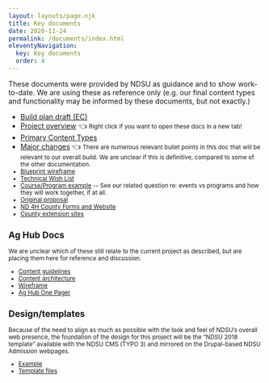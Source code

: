 ```yaml
---
layout: layouts/page.njk
title: Key documents 
date: 2020-11-24
permalink: /documents/index.html
eleventyNavigation:
  key: Key documents
  order: 4
---
```


These documents were provided by NDSU as guidance and to show work-to-date. We are using these as reference only (e.g. our final content types  and functionality may be informed by these documents, but not exactly.)

* [Build plan draft (EC)](https://docs.google.com/document/d/1ubikpzz9qfGd5bDxCGCpTcKc-JsCyMPvYySkUo4nIKQ/edit?usp=sharing)
* [Project overview](https://docs.google.com/document/d/1OY4EGH0PN4ffXDlau6O5Z9lgIlr0VFdnVmAN8YFz0OQ/edit) 👈 <small>Right click if you want to open these docs in a new tab!</small>
* [Primary Content Types](https://docs.google.com/document/d/1bhdVqPC3fen2k_ouJpIf4jUNXv1A6folAI7fcq8vqWs/edit#heading=h.a8xanigqye1j)
* [Major changes](https://docs.google.com/document/d/1ElRGactL1ndHPmuBzZMqqdDek1a0oNz08s_9mIfJUis/edit) 👈 <small>There are numerous relevant bullet points in this doc that will be relevant to our overall build. We are unclear if this is definitive, compared to some of the other documentation.
* [Blueprint wireframe](https://docs.google.com/drawings/d/15vy_So6HRMz_auPcNAy0GTvcVPz9v0xFTj6huattnyE/edit)
* [Technical Wish List](https://drive.google.com/drive/u/1/folders/1nGR5KvqdQdLxHF6qqFZYNDwznVct9DjE)
* [Course/Program example](https://docs.google.com/document/d/1hibGF9EzPqhJCrmshdzR_hkgxfOv7AMqAowXX1L6AFk/edit) -- See our related question re: events vs programs and how they will work together, if at all.
* [Original proposal](https://drive.google.com/drive/u/1/search?q=ndsu%20ag%20proposal)
* [ND 4H County Forms and Website](https://docs.google.com/document/d/1zYRle3-I6k4poV0zLtsyZwvhhHNdZAeZrkOx4RIwKaU/edit)
* [County extension sites](https://docs.google.com/document/d/1SxCxvh0GJdFAH_pPRUx1S968A1_qAoeVO3Xn9EfzJDo/edit)


## Ag Hub Docs

We are unclear which of these still relate to the current project as described, but are placing them here for reference and discussion.

* [Content guidelines](https://docs.google.com/document/d/1ayEkErj5jpWlu9YQ2S8cG2blTIXUtG3C2MwdqH-MT1A/edit?usp=sharing)
* [Content architecture](https://docs.google.com/spreadsheets/d/13ONJKXYxq10thkYPBgB92lCRoIgG1FVTbxRyoc6xThk/edit?usp=sharing)
* [Wireframe](https://www.figma.com/proto/HmJmEmT8DQyGhk6Do370rn/NDSU-Wireframe?node-id=9%3A51&viewport=176%2C-201%2C1&scaling=min-zoom)
* [Ag Hub One Pager](https://docs.google.com/document/d/1QL2vfD3eO8_S1nZ_SLwuRSF1ODJBsMB_-R3Ctkt2o40/edit)

## Design/templates

Because of the need to align as much as possible with the look and feel of NDSU’s overall web presence, the foundation of the design for this project will be the “NDSU 2018 template” available with the NDSU CMS (TYPO 3) and mirrored on the Drupal-based NDSU Admission webpages.

* [Example](https://www.ndsu.edu/admission)
* [Template files](https://github.com/NDSU-Information-Technology/ndsu-web-template)
